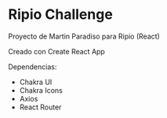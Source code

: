 # Ripio Challenge

Proyecto de Martin Paradiso para Ripio (React)

Creado con Create React App

Dependencias:
- Chakra UI
- Chakra Icons
- Axios
- React Router
